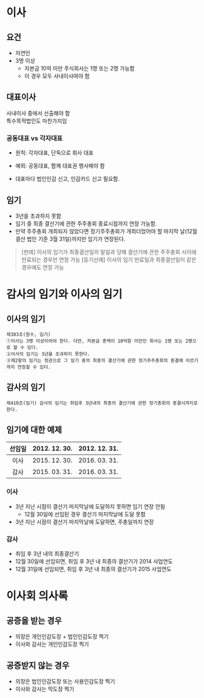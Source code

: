 # 이사

## 요건

* 자연인
* 3명 이상
  * 자본금 10억 미만 주식회사는 1명 또는 2명 가능함
  * 이 경우 모두 사내이사여야 함

## 대표이사

사내이사 중에서 선출해야 함  
특수목적법인도 마찬가지임

### 공동대표 vs 각자대표

* 원칙: 각자대표, 단독으로 회사 대표
* 예외: 공동대표, 함께 대표권 행사해야 함

* 대표마다 법인인감 신고, 인감카드 신고 필요함.

## 임기

* 3년을 초과하지 못함
* 임기 중 최종 결산기에 관한 주주총회 종료시점까지 연장 가능함.
* 만약 주주총회 개최되지 않았다면 정기주주총회가 개최더었어야 할 마지막 날(12월 결산 법인 기준 3월 31일)까지만 임기가 연장된다.

> [판례] 이사의 임기가 최종결산일의 말일과 당해 결산기에 관한 주주총회 사이에 만료되는 경우만 연장 가능
> [등기선례] 이사의 임기 만료일과 최종결산일이 같은 경우에도 연장 가능


# 감사의 임기와 이사의 임기

## 이사의 임기

~~~
제383조(원수, 임기)
①이사는 3명 이상이어야 한다. 다만, 자본금 총액이 10억원 미만인 회사는 1명 또는 2명으로 할 수 있다.
②이사의 임기는 3년을 초과하지 못한다.
③제2항의 임기는 정관으로 그 임기 중의 최종의 결산기에 관한 정기주주총회의 종결에 이르기까지 연장할 수 있다.  
~~~

## 감사의 임기

~~~
제410조(임기) 감사의 임기는 취임후 3년내의 최종의 결산기에 관한 정기총회의 종결시까지로 한다.
~~~

## 임기에 대한 예제

| 선임일    | 2012. 12. 30. | 2012. 12. 31. |
|:--------:| -------------:| ------------: |
| 이사     | 2015. 12. 30. | 2016. 03. 31. |
| 감사     | 2015. 03. 31. | 2016. 03. 31. |

### 이사

* 3년 지난 시점이 결산기 마지막날에 도달하지 못하면 임기 연장 안됨
  * 12월 30일에 선임된 경우 결산기 마지막날에 도달 못함
* 3년 지난 시점이 결산기 마지막날에 도달하면, 주총일까지 연장


### 감사
* 취임 후 3년 내의 최종결산기
* 12월 30일에 선임되면, 취임 후 3년 내 최종의 결산기가 2014 사업연도
* 12월 31일에 선임되면, 취임 후 3년 내 최종의 결산기가 2015 사업연도

# 이사회 의사록

## 공증을 받는 경우

* 의장은 개인인감도장 + 법인인감도장 찍기
* 이사와 감사는 개인인감도장 찍기

## 공증받지 않는 경우

* 의장은 법인인감도장 또는 사용인감도장 찍기
* 이사와 감사는 막도장 찍기


